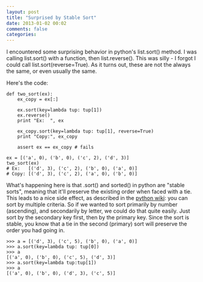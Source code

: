 ```yaml
---
layout: post
title: "Surprised by Stable Sort"
date: 2013-01-02 00:02
comments: false
categories: 
---
```


I encountered some surprising behavior in python's list.sort() method.  I was calling list.sort() with a function, then list.reverse().  This was silly - I forgot I could call list.sort(reverse=True).  As it turns out, these are not the always the same, or even usually the same.  

Here's the code:

```
def two_sort(ex):
    ex_copy = ex[:]
 
    ex.sort(key=lambda tup: tup[1])
    ex.reverse()
    print "Ex:  ", ex
 
    ex_copy.sort(key=lambda tup: tup[1], reverse=True)
    print "Copy:", ex_copy
 
    assert ex == ex_copy # fails
 
ex = [('a', 0), ('b', 0), ('c', 2), ('d', 3)]
two_sort(ex)
# Ex:   [('d', 3), ('c', 2), ('b', 0), ('a', 0)]
# Copy: [('d', 3), ('c', 2), ('a', 0), ('b', 0)]
```

What's happening here is that .sort() and sorted() in python are "stable sorts", meaning that it'll preserve the existing order when faced with a tie.  This leads to a nice side effect, as described in the [python wiki](http://wiki.python.org/moin/HowTo/Sorting/): you can sort by multiple criteria.  So if we wanted to sort primarily by number (ascending), and secondarily by letter, we could do that quite easily.  Just sort by the secondary key first, then by the primary key.  Since the sort is stable, you know that a tie in the second (primary) sort will preserve the order you had going in.  

```
>>> a = [('d', 3), ('c', 5), ('b', 0), ('a', 0)]
>>> a.sort(key=lambda tup: tup[0])
>>> a
[('a', 0), ('b', 0), ('c', 5), ('d', 3)]
>>> a.sort(key=lambda tup:tup[1])
>>> a
[('a', 0), ('b', 0), ('d', 3), ('c', 5)]
```